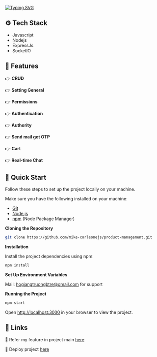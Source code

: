 <a href="https://git.io/typing-svg"><img src="https://readme-typing-svg.herokuapp.com?font=&weight=700&size=25&pause=1000&random=false&width=435&lines=Project+Product+Management" alt="Typing SVG" /></a>

## <a name="tech-stack">⚙️ Tech Stack</a>
- Javascript
- Nodejs
- ExpressJs
- SocketIO

## <a name="features">🔋 Features</a>
👉 **CRUD**

👉 **Setting General**

👉 **Permissions**

👉 **Authentication**

👉 **Authority**

👉 **Send mail get OTP**

👉 **Cart**

👉 **Real-time Chat**


## <a name="quick-start">🤸 Quick Start</a>

Follow these steps to set up the project locally on your machine.


Make sure you have the following installed on your machine:

- [Git](https://git-scm.com/)
- [Node.js](https://nodejs.org/en)
- [npm](https://www.npmjs.com/) (Node Package Manager)

**Cloning the Repository**
```bash
git clone https://github.com/mike-corleonejs/product-management.git
```
**Installation**

Install the project dependencies using npm:

```bash
npm install
```

**Set Up Environment Variables**

Mail: hogiangtruongbtre@gmail.com for support

**Running the Project**

```bash
npm start
```

Open [http://localhost:3000](http://localhost:3000) in your browser to view the project.


## <a name="links">🔗 Links</a>

🔭 Refer my feature in project main [here](https://docs.google.com/spreadsheets/d/1OAWcA0UhSmAaoDNYoo7WD7C71KzKXmoh9Ts3Qsk4X2s/edit?usp=sharing)

🔭 Deploy project [here](https://hgt-1.vercel.app/)

